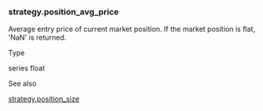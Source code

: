 ### strategy.position\_avg\_price

Average entry price of current market position. If the market position is flat, 'NaN' is returned.

Type

series float

See also

[strategy.position\_size](#var_strategy.position_size)
